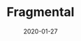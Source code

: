 ---
title: "Fragmental"
description: "Lorem ipsum dolor sit amet, consectetur adipiscing elit.
Pellentesque sed elit elit. Nunc tincidunt at purus nec rutrum. Duis bibendum
nisi risus, a volutpat arcu pellentesque id. Mauris odio ante."
date: 2020-01-27
index: 5

image:
  - path: "../../assets/projects/fragmental/fragmental.webp"
    alt: "Fragmental's home page"
  - path: "../../assets/projects/fragmental/fragmental-blog.webp"
    alt: "Fragmental's blog page"

links:
  code: "https://github.com/jsanxez/fragmental2.0"
  site: "https://jsanxez.github.io/fragmental2.0"
---